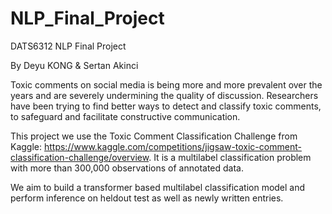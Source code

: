 # NLP_Final_Project
DATS6312 NLP Final Project

By Deyu KONG & Sertan Akinci

Toxic comments on social media is being more and more prevalent over the years and are severely undermining the quality of discussion. Researchers have been trying to find better ways to detect and classify toxic comments, to safeguard and facilitate constructive communication.

This project we use the Toxic Comment Classification Challenge from Kaggle: https://www.kaggle.com/competitions/jigsaw-toxic-comment-classification-challenge/overview. It is a multilabel classification problem with more than 300,000 observations of annotated data.

We aim to build a transformer based multilabel classification model and perform inference on heldout test as well as newly written entries.
